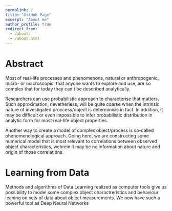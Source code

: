 ```yaml
---
permalink: /
title: "GitHub Page"
excerpt: "About me"
author_profile: true
redirect_from: 
  - /about/
  - /about.html
---
```


Abstract
======
Most of real-life processes and phenomenons, natural or anthropogenic, micro- or macroscopic, that anyone wants to explore and use, are so complex that for today they can't be described analytically.

Researchers can use probabilistic approach to characterise that matters. Such approximation, nevetherless, will be quite coarse when the intrinsic nature of investigated proccess/object is determinisic in fact. In addition, it may be difficult or even impossible to infer probabilistic distribution in analytic form for most real-life object properties.

Another way to create a model of complex object/process is so-called phenomenological approach. Going here, we are constructing some numerical model that is most relevant to correlations between observed object characteristics, wehrein it may be no information about nature and origin of those correlations.

Learning from Data
======
Methods and algorithms of Data Learning realized as computer tools give us possibility to model some complex object charactreristics and behaviour leaning on sets of data about object measurements. We now have such a powerful tool as Deep Neural Networks 
